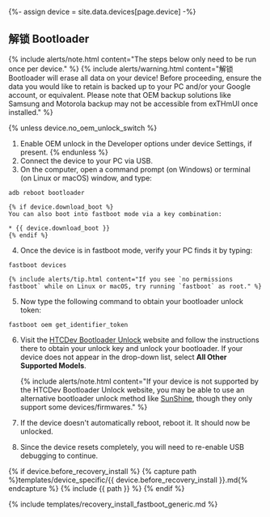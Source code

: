 {%- assign device = site.data.devices[page.device] -%}

## 解锁 Bootloader

{% include alerts/note.html content="The steps below only need to be run once per device." %}
{% include alerts/warning.html content="解锁 Bootloader will erase all data on your device!
Before proceeding, ensure the data you would like to retain is backed up to your PC and/or your Google account, or equivalent. Please note that OEM backup solutions like Samsung and Motorola backup may not be accessible from exTHmUI once installed." %}

{% unless device.no_oem_unlock_switch %}
1. Enable OEM unlock in the Developer options under device Settings, if present.
{% endunless %}
2. Connect the device to your PC via USB.
3. On the computer, open a command prompt (on Windows) or terminal (on Linux or macOS) window, and type:
```
adb reboot bootloader
```
    {% if device.download_boot %}
    You can also boot into fastboot mode via a key combination:

    * {{ device.download_boot }}
    {% endif %}
4. Once the device is in fastboot mode, verify your PC finds it by typing:
```
fastboot devices
```
    {% include alerts/tip.html content="If you see `no permissions fastboot` while on Linux or macOS, try running `fastboot` as root." %}
5. Now type the following command to obtain your bootloader unlock token:
```
fastboot oem get_identifier_token
```
6. Visit the [HTCDev Bootloader Unlock](http://www.htcdev.com/bootloader/) website and follow the instructions there to obtain your unlock key and unlock your bootloader. If your device does not appear in the drop-down list, select **All Other Supported Models**.

    {% include alerts/note.html content="If your device is not supported by the HTCDev Bootloader Unlock website, you may be able to use an alternative bootloader unlock method like [SunShine](http://theroot.ninja/), though they only support some devices/firmwares." %}

7. If the device doesn't automatically reboot, reboot it. It should now be unlocked.
8. Since the device resets completely, you will need to re-enable USB debugging to continue.

{% if device.before_recovery_install %}
{% capture path %}templates/device_specific/{{ device.before_recovery_install }}.md{% endcapture %}
{% include {{ path }} %}
{% endif %}

{% include templates/recovery_install_fastboot_generic.md %}
